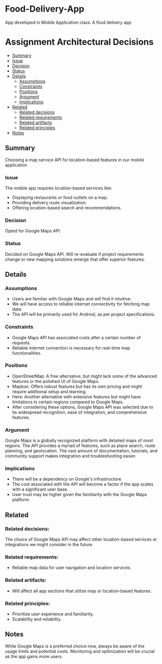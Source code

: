 # Food-Delivery-App
App developed in Mobile Application class. A food delivery app


# Assignment Architectural Decisions 

 - [Summary](#summary)
  - [Issue](#issue)
  - [Decision](#decision)
  - [Status](#status)
- [Details](#details)
  - [Assumptions](#assumptions)
  - [Constraints](#constraints)
  - [Positions](#positions)
  - [Argument](#argument)
  - [Implications](#implications)
- [Related](#related)
  - [Related decisions](#related-decisions)
  - [Related requirements](#related-requirements)
  - [Related artifacts](#related-artifacts)
  - [Related principles](#related-principles)
- [Notes](#notes)

## Summary

Choosing a map service API for location-based features in our mobile application

### Issue 
The mobile app requires location-based services like:

- Displaying restaurants or food outlets on a map.
- Providing delivery route visualization.
- Offering location-based search and recommendations.

### Decision 
Opted for Google Maps API.


### Status

Decided on Google Maps API. Will re-evaluate if project requirements change or new mapping solutions emerge that offer superior features.

## Details

### Assumptions

- Users are familiar with Google Maps and will find it intuitive.
- We will have access to reliable internet connectivity for fetching map data.
- The API will be primarily used for Android, as per project specifications.

### Constraints

- Google Maps API has associated costs after a certain number of requests.
- Reliable internet connection is necessary for real-time map functionalities.

### Positions

- OpenStreetMap: A free alternative, but might lack some of the advanced features or the polished UI of Google Maps.
- Mapbox: Offers robust features but has its own pricing and might require additional setup and learning.
- Here: Another alternative with extensive features but might have limitations in certain regions compared to Google Maps.
- After considering these options, Google Maps API was selected due to its widespread recognition, ease of integration, and comprehensive features.


### Argument

Google Maps is a globally recognized platform with detailed maps of most regions. The API provides a myriad of features, such as place search, route planning, and geolocation. The vast amount of documentation, tutorials, and community support makes integration and troubleshooting easier.

### Implications

- There will be a dependency on Google's infrastructure.
- The cost associated with the API will become a factor if the app scales with a significant user base.
- User trust may be higher given the familiarity with the Google Maps platform.

## Related

### Related decisions:

The choice of Google Maps API may affect other location-based services or integrations we might consider in the future.

### Related requirements:
- Reliable map data for user navigation and location services.
### Related artifacts:
- Will affect all app sections that utilize map or location-based features.
### Related principles:
- Prioritize user experience and familiarity.
- Scalability and reliability.

## Notes
While Google Maps is a preferred choice now, always be aware of the usage limits and potential costs. Monitoring and optimization will be crucial as the app gains more users.
